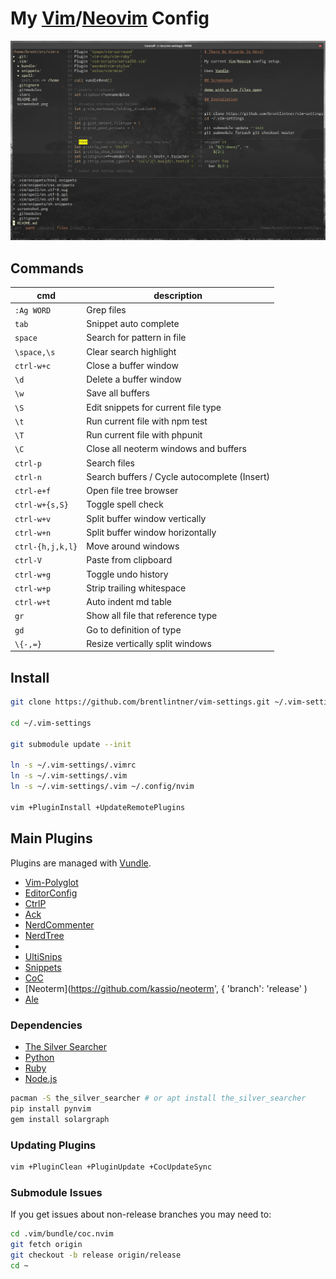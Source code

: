 # My [Vim](https://www.vim.org/)/[Neovim](https://neovim.io/) Config

![demo with a few files open](https://raw.githubusercontent.com/brentlintner/vim-settings/master/screenshot.png)

## Commands

| cmd              | description                     |
| ---              | ---                             |
| `:Ag WORD`       | Grep files                      |
| `tab`            | Snippet auto complete           |
| `space`          | Search for pattern in file      |
| `\space,\s`   | Clear search highlight          |
| `ctrl-w+c`       | Close a buffer window           |
| `\d`       | Delete a buffer window           |
| `\w`             | Save all buffers                |
| `\S`             | Edit snippets for current file type                |
| `\t`             | Run current file with npm test                |
| `\T`             | Run current file with phpunit                |
| `\C`             | Close all neoterm windows and buffers                |
| `ctrl-p`         | Search files              |
| `ctrl-n`         | Search buffers / Cycle autocomplete (Insert)  |
| `ctrl-e+f`       | Open file tree browser          |
| `ctrl-w+{s,S}`   | Toggle spell check              |
| `ctrl-w+v` | Split buffer window vertically             |
| `ctrl-w+n` | Split buffer window horizontally             |
| `ctrl-{h,j,k,l}` | Move around windows             |
| `ctrl-V`         | Paste from clipboard            |
| `ctrl-w+g`       | Toggle undo history             |
| `ctrl-w+p`       | Strip trailing whitespace       |
| `ctrl-w+t`       | Auto indent md table       |
| `gr`             | Show all file that reference type                |
| `gd`             | Go to definition of type                |
| `\{-,=}`         | Resize vertically split windows |

## Install
```sh
git clone https://github.com/brentlintner/vim-settings.git ~/.vim-settings

cd ~/.vim-settings

git submodule update --init

ln -s ~/.vim-settings/.vimrc
ln -s ~/.vim-settings/.vim
ln -s ~/.vim-settings/.vim ~/.config/nvim

vim +PluginInstall +UpdateRemotePlugins
```
## Main Plugins

Plugins are managed with [Vundle](https://github.com/VundleVim/Vundle.vim).

* [Vim-Polyglot](https://github.com/sheerun/vim-polyglot)
* [EditorConfig](https://github.com/editorconfig/editorconfig-vim)
* [CtrlP](https://github.com/ctrlpvim/ctrlp.vim)
* [Ack](https://github.com/mileszs/ack.vim)
* [NerdCommenter](https://github.com/scrooloose/nerdcommenter)
* [NerdTree](https://github.com/scrooloose/nerdtree)
* [](https://github.com/godlygeek/tabular)
* [UltiSnips](https://github.com/sirver/ultisnips)
* [Snippets](https://github.com/honza/vim-snippets)
* [CoC](https://github.com/neoclide/coc.nvim)
* [Neoterm](https://github.com/kassio/neoterm', { 'branch': 'release' )
* [Ale](https://github.com/dense-analysis/ale)

### Dependencies

* [The Silver Searcher](https://github.com/ggreer/the_silver_searcher)
* [Python](https://pypi.org/project/pip/)
* [Ruby](https://rubygems.org/)
* [Node.js](https://nodejs.org/)
```sh
pacman -S the_silver_searcher # or apt install the_silver_searcher
pip install pynvim
gem install solargraph
```
### Updating Plugins
```sh
vim +PluginClean +PluginUpdate +CocUpdateSync
```
### Submodule Issues

If you get issues about non-release branches you may need to:
```sh
cd .vim/bundle/coc.nvim
git fetch origin
git checkout -b release origin/release
cd ~
```
